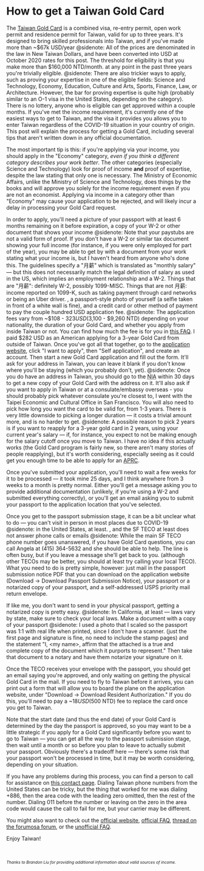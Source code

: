 # How to get a Taiwan Gold Card

The [Taiwan Gold Card](https://taiwangoldcard.com/) is a combined visa, re-entry permit, open work permit and residence permit for Taiwan, valid for up to three years. It's designed to bring skilled professionals into Taiwan, and if you've made more than ~$67k USD/year
@sidenote: All of the prices are denominated in the law in New Taiwan Dollars, and have been converted into USD at October 2020 rates for this post. The threshold for eligibility is that you make more than $160,000 NTD/month.
at any point in the past three years you're trivially eligible.
@sidenote: There are also trickier ways to apply, such as proving your expertise in one of the eligible fields: Science and Technology, Economy, Education, Culture and Arts, Sports, Finance, Law, or Architecture. However, the bar for proving expertise is quite high (probably similar to an O-1 visa in the United States, depending on the category).
There is no lottery, anyone who is eligible can get approved within a couple months.
If you've met the income requirement, it's currently one of the easiest ways to get to Taiwan, and the visa it provides you allows you to enter Taiwan regardless of the COVID-19 situation in your country of origin. This post will explain the process for getting a Gold Card, including several tips that aren't written down in any official documentation.

The most important tip is this: if you're applying via your income, you should apply in the "Economy" category, *even if you think a different category describes your work better*. The other categories (especially Science and Technology) look for proof of income **and** proof of expertise, despite the law stating that only one is necessary. The Ministry of Economic Affairs, unlike the Ministry of Science and Technology, does things by the books and will approve you solely for the income requirement even if you are not an economist. Applying via income in a category other than "Economy" may cause your application to be rejected, and will likely incur a delay in processing your Gold Card request.

In order to apply, you'll need a picture of your passport with at least 6 months remaining on it before expiration, a copy of your W-2 or other document that shows your income
@sidenote: Note that your paystubs are not a valid form of proof. If you don't have a W-2 or similar tax document showing your full income (for instance, if you were only employed for part of the year), you may be able to get by with a document from your work stating what your income is, but I haven't heard from anyone who's done this. The guidelines specify a "月薪" which is translated as "monthly salary" — but this does not necessarily match the legal definition of salary as used in the US, which implies an employment relationship and a W-2. Things that are "月薪": definitely W-2, possibly 1099-MISC. Things that are not 月薪: income reported on 1099-K, such as taking payment through card networks or being an Uber driver.
, a passport-style photo of yourself (a selfie taken in front of a white wall is fine), and a credit card or other method of payment to pay the couple hundred USD application fee.
@sidenote: The application fees vary from ~$108 - $323 USD ($3,100 - $9,260 NTD) depending on your nationality, the duration of your Gold Card, and whether you apply from inside Taiwan or not. You can find how much the fee is for you in [this FAQ](https://foreigntalentact.ndc.gov.tw/en/cp.aspx?n=AC68F9FBABA3F294&s=4D07D9F9F687B542). I paid $282 USD as an American applying for a 3-year Gold Card from outside of Taiwan.
Once you've got all that together, go to the [application website](https://coa.immigration.gov.tw/coa-frontend/four-in-one/entry/golden-card), click "I want to apply", then "Self application", and create an account. Then start a new Gold Card application and fill out the form. It'll ask for your address in Taiwan, you can leave it blank if you don't know where you'll be staying (which you probably don't, yet).
@sidenote: Once you do have an address in Taiwan, you should go to the <abbr title="National Immigration Agency">NIA</abbr> within 30 days to get a new copy of your Gold Card with the address on it.
It'll also ask if you want to apply in Taiwan or at a consulate/embassy overseas - you should probably pick whatever consulate you're closest to, I went with the Taipei Economic and Cultural Office in San Francisco. You will also need to pick how long you want the card to be valid for, from 1-3 years. There is very little downside to picking a longer duration — it costs a trivial amount more, and is no harder to get.
@sidenote: A possible reason to pick 2 years is if you want to reapply for a 3-year gold card in 2 years, using your current year's salary — if, for instance, you expect to not be making enough for the salary cutoff once you move to Taiwan. I have no idea if this actually works (the Gold Card program is fairly new, so there aren't many stories of people reapplying), but it's worth considering, especially seeing as it could get you enough time to be able to apply for an [APRC](https://www.immigration.gov.tw/5475/5478/141465/141808/152932/).

Once you've submitted your application, you'll need to wait a few weeks for it to be processed — it took mine 25 days, and I think anywhere from 3 weeks to a month is pretty normal. Either you'll get a message asking you to provide additional documentation (unlikely, if you're using a W-2 and submitted everything correctly), or you'll get an email asking you to submit your passport to the application location that you've selected.

Once you get to the passport submission stage, it can be a bit unclear what to do — you can't visit in person in most places due to COVID-19
@sidenote: in the United States, at least.
, and the SF TECO at least does not answer phone calls or emails
@sidenote: While the main SF TECO phone number goes unanswered, if you have Gold Card questions, you can call Angela at (415) 364-5632 and she should be able to help. The line is often busy, but if you leave a message she'll get back to you.
(although other TECOs may be better, you should at least try calling your local TECO).
What you need to do is pretty simple, however: just mail in the passport submission notice PDF that you can download on the application website (Download → Download Passport Submission Notice), your passport or a notarized copy of your passport, and a self-addressed USPS priority mail return envelope.

If like me, you don't want to send in your physical passport, getting a notarized copy is pretty easy.
@sidenote: In California, at least — laws vary by state, make sure to check your local laws.
Make a document with a copy of your passport
@sidenote: I used a photo that I scaled so the passport was 1:1 with real life when printed, since I don't have a scanner.
(just the first page and signature is fine, no need to include the stamp pages) and the statement "I, &lt;my name&gt;, affirm that the attached is a true and complete copy of the document which it purports to represent." Then take that document to a notary and have them notarize your signature on it.

Once the TECO receives your envelope with the passport, you should get an email saying you're approved, and only waiting on getting the physical Gold Card in the mail. If you need to fly to Taiwan before it arrives, you can print out a form that will allow you to board the plane on the application website, under "Download → Download Resident Authorization." If you do this, you'll need to pay a ~$18 USD ($500 NTD) fee to replace the card once you get to Taiwan.

Note that the start date (and thus the end date) of your Gold Card is determined by the day the passport is approved, so you may want to be a little strategic if you apply for a Gold Card significantly before you want to go to Taiwan — you can get all the way to the passport submission stage, then wait until a month or so before you plan to leave to actually submit your passport. Obviously there's a tradeoff here — there's some risk that your passport won't be processed in time, but it may be worth considering, depending on your situation.

If you have any problems during this process, you can find a person to call for assistance on [this contact page](https://foreigntalentact.ndc.gov.tw/en/cp.aspx?n=D927ED39BDAE7478&s=DA2F7BC919B77E24). Dialing Taiwan phone numbers from the United States can be tricky, but the thing that worked for me was dialing +886, then the area code with the leading zero omitted, then the rest of the number. Dialing 011 before the number or leaving on the zero in the area code would cause the call to fail for me, but your carrier may be different.

You might also want to check out the [official website](https://foreigntalentact.ndc.gov.tw/en/Content_List.aspx?n=6501F7D3D7CCA8A0), [official FAQ](https://foreigntalentact.ndc.gov.tw/en/cp.aspx?n=AC68F9FBABA3F294&s=4D07D9F9F687B542), [thread on the forumosa forum](https://tw.forumosa.com/t/employment-gold-card-for-some-foreigners/159653), or the [unofficial FAQ](https://taiwangoldcard.com/application-faq/).

Enjoy Taiwan!

<br><br>
<i style="font-size:75%">Thanks to Brandon Liu for providing additional information about valid sources of income.</i>

